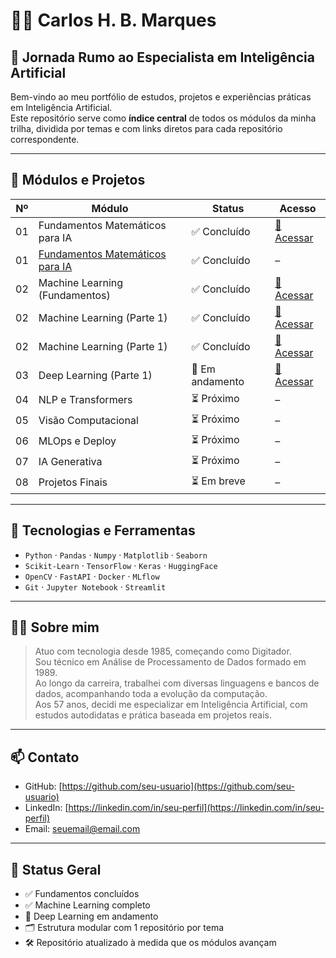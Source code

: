 # 👨‍💻 Carlos H. B. Marques  
## 🧭 Jornada Rumo ao Especialista em Inteligência Artificial

Bem-vindo ao meu portfólio de estudos, projetos e experiências práticas em Inteligência Artificial.  
Este repositório serve como **índice central** de todos os módulos da minha trilha, dividida por temas e com links diretos para cada repositório correspondente.

---

## 🚀 Módulos e Projetos

| Nº | Módulo                            | Status          | Acesso |
|----|-----------------------------------|-----------------|--------|
| 01 | Fundamentos Matemáticos para IA   | ✅ Concluído    | [🔗 Acessar](https://github.com/RickBamberg/EAI-fundamentos-matematica) |
| 01 | [Fundamentos Matemáticos para IA](https://github.com/RickBamberg/EAI-fundamentos-matematica) | ✅ Concluído | – | 
| 02 | Machine Learning (Fundamentos)    | ✅ Concluído    | [🔗 Acessar](https://github.com/RickBamberg/EAI-machine-learning) |
| 02 | Machine Learning (Parte 1)        | ✅ Concluído    | [🔗 Acessar](https://github.com/RickBamberg/EAI-machine-learning) |
| 02 | Machine Learning (Parte 1)        | ✅ Concluído    | [🔗 Acessar](https://github.com/RickBamberg/EAI-machine-learning) |
| 03 | Deep Learning (Parte 1)           | 🚧 Em andamento | [🔗 Acessar](https://github.com/RickBamberg/EAI-deep-learning) |
| 04 | NLP e Transformers                | ⏳ Próximo      | – |
| 05 | Visão Computacional               | ⏳ Próximo      | – |
| 06 | MLOps e Deploy                    | ⏳ Próximo      | – |
| 07 | IA Generativa                     | ⏳ Próximo      | – |
| 08 | Projetos Finais                   | ⏳ Em breve     | – |

---

## 🧠 Tecnologias e Ferramentas

- `Python` · `Pandas` · `Numpy` · `Matplotlib` · `Seaborn`
- `Scikit-Learn` · `TensorFlow` · `Keras` · `HuggingFace`
- `OpenCV` · `FastAPI` · `Docker` · `MLflow`
- `Git` · `Jupyter Notebook` · `Streamlit`

---

## 👨‍🔧 Sobre mim

> Atuo com tecnologia desde 1985, começando como Digitador.  
> Sou técnico em Análise de Processamento de Dados formado em 1989.  
> Ao longo da carreira, trabalhei com diversas linguagens e bancos de dados, acompanhando toda a evolução da computação.  
> Aos 57 anos, decidi me especializar em Inteligência Artificial, com estudos autodidatas e prática baseada em projetos reais.

---

## 📫 Contato

- GitHub: [https://github.com/seu-usuario](https://github.com/seu-usuario)
- LinkedIn: [https://linkedin.com/in/seu-perfil](https://linkedin.com/in/seu-perfil)
- Email: seuemail@email.com

---

## 🧭 Status Geral

- ✅ Fundamentos concluídos
- ✅ Machine Learning completo
- 🚧 Deep Learning em andamento
- 🗂️ Estrutura modular com 1 repositório por tema
- 🛠️ Repositório atualizado à medida que os módulos avançam

